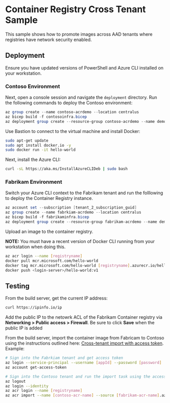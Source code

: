 # Container Registry Cross Tenant Sample

This sample shows how to promote images across AAD tenants where registries have network security enabled.

## Deployment

Ensure you have updated versions of PowerShell and Azure CLI installed on your workstation.

### Contoso Environment

 Next, open a console session and navigate the `deployment` directory. Run the following commands to deploy the Contoso environment:

```powershell
az group create --name contoso-acrdemo --location centralus
az bicep build -f contosoinfra.bicep
az deployment group create --resource-group contoso-acrdemo --name demo --template-file contosoinfra.json
```

Use Bastion to connect to the virtual machine and install Docker:

```bash
sudo apt-get update
sudo apt install docker.io -y
sudo docker run -it hello-world
```

Next, install the Azure CLI:

```bash
curl -sL https://aka.ms/InstallAzureCLIDeb | sudo bash
```

### Fabrikam Environment

Switch your Azure CLI context to the Fabrikam tenant and run the folllowing to deploy the Container Registry instance.

```powershell
az account set --subscription [tenant_2_subscription_guid]
az group create --name fabrkiam-acrdemo --location centralus
az bicep build -f fabrikaminfra.bicep
az deployment group create --resource-group fabrikam-acrdemo --name demo --template-file fabrikaminfra.json
```

Upload an image to the container registry.

**NOTE:** You must have a recent version of Docker CLI running from your workstation when doing this.

```bash
az acr login --name [registryname]
docker pull mcr.microsoft.com/hello-world
docker tag mcr.microsoft.com/hello-world [registryname].azurecr.io/hello-world:v1
docker push <login-server>/hello-world:v1
```

## Testing

From the build server, get the current IP address:

```bash
curl https://ipinfo.io/ip
```

Add the public IP to the netowrk ACL of the Fabrikam Container registry via **Networking > Public access > Firewall**. Be sure to click **Save** when the public IP is added

From the build server, import the container image from Fabricam to Contoso using the instructions outlined here: [Cross-tenant import with access token](https://docs.microsoft.com/en-us/azure/container-registry/container-registry-import-images?tabs=azure-cli#cross-tenant-import-with-access-token). Example:

```bash
# Sign into the Fabrkiam tenant and get access token
az login --service-principal --username [appId] --password [password]  --tenant [tenantId]
az account get-access-token

# Sign into the Contoso tenant and run the import task using the access token
az logout
az login --identity
az acr login --name [registryname]
az acr import --name [contoso-acr-name] --source [fabrikam-acr-name].azurecr.io/hello-world:v1 --image hello-world-imported:v1 --password [access-token]
```
